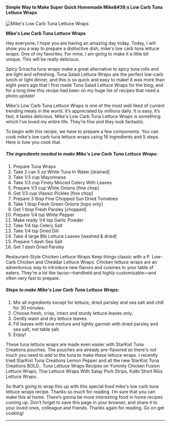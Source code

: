            

#### Simple Way to Make Super Quick Homemade Mike&amp;#39;s Low Carb Tuna Lettuce Wraps

![Mike's Low Carb Tuna Lettuce Wraps](https://img-global.cpcdn.com/recipes/4598990674853888/751x532cq70/mikes-low-carb-tuna-lettuce-wraps-recipe-main-photo.jpg)

**Mike's Low Carb Tuna Lettuce Wraps**

Hey everyone, I hope you are having an amazing day today. Today, I will show you a way to prepare a distinctive dish, mike's low carb tuna lettuce wraps. One of my favorites. For mine, I am going to make it a little bit unique. This will be really delicious.

Spicy Sriracha tuna wraps make a great alternative to spicy tuna rolls and are light and refreshing. Tuna Salad Lettuce Wraps are the perfect low-carb lunch or light dinner, and this is so quick and easy to make! It was more than eight years ago that I first made Tuna Salad Lettuce Wraps for the blog, and for a long time this recipe had been on my huge list of recipes that need a photo update!

Mike's Low Carb Tuna Lettuce Wraps is one of the most well liked of current trending meals in the world. It’s appreciated by millions daily. It is easy, it’s fast, it tastes delicious. Mike's Low Carb Tuna Lettuce Wraps is something which I’ve loved my entire life. They’re fine and they look fantastic.

To begin with this recipe, we have to prepare a few components. You can cook mike's low carb tuna lettuce wraps using 16 ingredients and 5 steps. Here is how you cook that.

##### The ingredients needed to make Mike's Low Carb Tuna Lettuce Wraps:

1.  Prepare Tuna Wraps
2.  Take 2 can 5 oz White Tuna In Water \[drained\]
3.  Take 1/3 cup Mayonnaise
4.  Take 1/3 cup Finely Minced Celery With Leaves
5.  Prepare 1/3 cup White Onions \[fine chop\]
6.  Get 1/3 cup Vlassic Pickles \[fine chop\]
7.  Prepare 3 tbsp Fine Chopped Sun Dried Tomatoes
8.  Take 1 tbsp Fresh Green Onions \[tops only\]
9.  Get 1 tbsp Fresh Parsley \[chopped\]
10.  Prepare 1/4 tsp White Pepper
11.  Make ready 1/4 tsp Garlic Powder
12.  Take 1/4 tsp Celery Salt
13.  Take 1/4 tsp Dried Dill
14.  Take 4 large Bib Lettuce Leaves \[washed & dried\]
15.  Prepare 1 dash Sea Salt
16.  Get 1 dash Dried Parsley

Restaurant-Style Chicken Lettuce Wraps Keep things classic with a P. Low-Carb Chicken and Cheddar Lettuce Wraps. Chicken lettuce wraps are an adventurous way to introduce new flavors and cuisines to your table of eaters. They're a lot like tacos—handheld and highly customizable—and often very fast to prepare.

##### Steps to make Mike's Low Carb Tuna Lettuce Wraps:

1.  Mix all ingredients except for lettuce, dried parsley and sea salt and chill for 30 minutes.
2.  Choose fresh, crisp, intact and sturdy lettuce leaves only.
3.  Gently wash and dry lettuce leaves.
4.  Fill leaves with tuna mixture and lightly garnish with dried parsley and sea salt, not table salt.
5.  Enjoy!

These tuna lettuce wraps are made even easier with StarKist Tuna Creations pouches. The pouches are already pre-flavored so there's not much you need to add to the tuna to make these lettuce wraps. I recently tried StarKist Tuna Creations Lemon Pepper and all the new StarKist Tuna Creations BOLD.. Tuna Lettuce Wraps Recipes on Yummly Chicken Fusion Lettuce Wraps, Thai Lettuce Wraps With Satay Pork Strips, Kalbi Short Ribs Lettuce Wraps.

So that’s going to wrap this up with this special food mike's low carb tuna lettuce wraps recipe. Thanks so much for reading. I’m sure that you can make this at home. There’s gonna be more interesting food in home recipes coming up. Don’t forget to save this page in your browser, and share it to your loved ones, colleague and friends. Thanks again for reading. Go on get cooking!

* * *